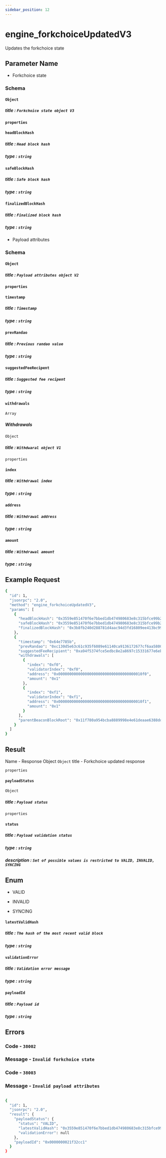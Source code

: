 ```yaml
---
sidebar_position: 12
---
```


# engine_forkchoiceUpdatedV3

Updates the forkchoice state 

## Parameter Name    
- Forkchoice state 

### Schema

#### `Object`

##### title : `Forkchoice state object V3`

#### `properties`

#### `headBlockHash`

##### title : `Head block hash`
##### type : `string`

#### `safeBlockHash`

##### title : `Safe block hash`
##### type : `string`

#### `finalizedBlockHash`

##### title : `Finalized block hash`
##### type : `string`

- Payload attributes

### Schema

#### `Object`

##### title : `Payload attributes object V2`

#### `properties`

#### `timestamp`

##### title : `Timestamp`
##### type : `string`

#### `prevRandao`

##### title : `Previous randao value`
##### type : `string`

#### `suggestedFeeRecipent`

##### title : `Suggested fee recipent`
##### type : `string`

#### `withdrawals`
`Array`
##### Withdrawals
`Object`
##### title : `Withdwaral object V1`
`properties`

#### `index`

##### title : `Withdrawal index`
##### type : `string`

#### `address`

##### title : `Withdrawal address`
##### type : `string`

#### `amount`

##### title : `Withdrawal amount`
##### type : `string`

## Example Request

```bash
{
  "id": 1,
  "jsonrpc": "2.0",
  "method": "engine_forkchoiceUpdatedV3",
  "params": [
    {
      "headBlockHash": "0x3559e851470f6e7bbed1db474980683e8c315bfce99b2a6ef47c057c04de7858",
      "safeBlockHash": "0x3559e851470f6e7bbed1db474980683e8c315bfce99b2a6ef47c057c04de7858",
      "finalizedBlockHash": "0x3b8fb240d288781d4aac94d3fd16809ee413bc99294a085798a589dae51ddd4a"
    },
    {
      "timestamp": "0x64e7785b",
      "prevRandao": "0xc130d5e63c61c935f6089e61140ca9136172677cf6aa5800dcc1cf0a02152a14",
      "suggestedFeeRecipient": "0xa94f5374fce5edbc8e2a8697c15331677e6ebf0b",
      "withdrawals": [
        {
          "index": "0xf0",
          "validatorIndex": "0xf0",
          "address": "0x00000000000000000000000000000000000010f0",
          "amount": "0x1"
        },
        {
          "index": "0xf1",
          "validatorIndex": "0xf1",
          "address": "0x00000000000000000000000000000000000010f1",
          "amount": "0x1"
        }
      ],
      "parentBeaconBlockRoot": "0x11f780a954bcba8889998e4e61deaae6388dd2391e9c810bd9c94962cc1eadc1"
    }
  ]
}

```

## Result

Name - Response Object
`Object`
title - Forkchoice updated response

`properties`

#### `payloadStatus`
`Object`
##### title : `Payload status`
`properties`

#### `status`

##### title : `Payload validation status`
##### type : `string`
##### description : `Set of possible values is restricted to VALID, INVALID, SYNCING`

## Enum

- VALID

- INVALID

- SYNCING

#### `latestValidHash`

##### title : `The hash of the most recent valid block`
##### type : `string`

#### `validationError`

##### title : `Validation error message`
##### type : `string`

#### `payloadId`

##### title : `Payload id`
##### type : `string`

## Errors

### Code - `38002`  
### Message - `Invalid forkchoice state`
### Code - `38003`  
### Message - `Invalid payload attributes`

```bash

{
  "id": 1,
  "jsonrpc": "2.0",
  "result": {
    "payloadStatus": {
      "status": "VALID",
      "latestValidHash": "0x3559e851470f6e7bbed1db474980683e8c315bfce99b2a6ef47c057c04de7858",
      "validationError": null
    },
    "payloadId": "0x0000000021f32cc1"
  }
}

```
